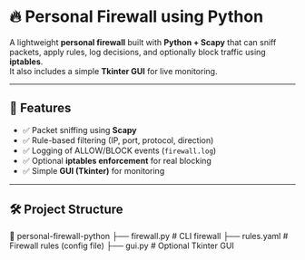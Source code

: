 # 🔥 Personal Firewall using Python

A lightweight **personal firewall** built with **Python + Scapy** that can sniff packets, apply rules, log decisions, and optionally block traffic using **iptables**.  
It also includes a simple **Tkinter GUI** for live monitoring.  

---

## 🚀 Features
- ✅ Packet sniffing using **Scapy**
- ✅ Rule-based filtering (IP, port, protocol, direction)
- ✅ Logging of ALLOW/BLOCK events (`firewall.log`)
- ✅ Optional **iptables enforcement** for real blocking
- ✅ Simple **GUI (Tkinter)** for monitoring

---

## 🛠️ Project Structure
📂 personal-firewall-python
├── firewall.py # CLI firewall
├── rules.yaml # Firewall rules (config file)
├── gui.py # Optional Tkinter GUI
